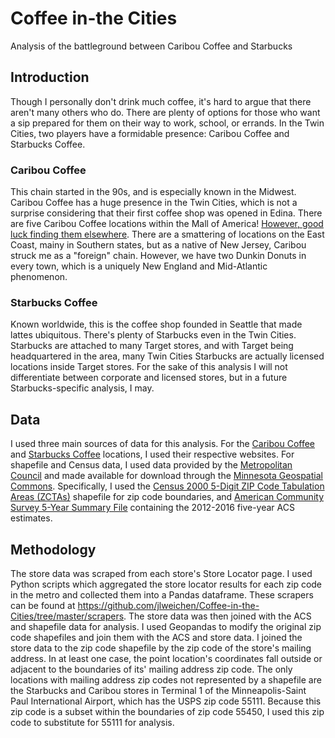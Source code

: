 # Coffee in-the Cities
Analysis of the battleground between Caribou Coffee and Starbucks

## Introduction
Though I personally don't drink much coffee, it's hard to argue that there aren't many others who do. There are plenty of options for those who want a sip prepared for them on their way to work, school, or errands. In the Twin Cities, two players have a formidable presence: Caribou Coffee and Starbucks Coffee.

### Caribou Coffee
This chain started in the 90s, and is especially known in the Midwest. Caribou Coffee has a huge presence in the Twin Cities, which is not a surprise considering that their first coffee shop was opened in Edina. There are five Caribou Coffee locations within the Mall of America! <a href= "https://locations.cariboucoffee.com/us">However, good luck finding them elsewhere</a>. There are a smattering of locations on the East Coast, mainy in Southern states, but as a native of New Jersey, Caribou struck me as a "foreign" chain. However, we have two Dunkin Donuts in every town, which is a uniquely New England and Mid-Atlantic phenomenon.

### Starbucks Coffee
Known worldwide, this is the coffee shop founded in Seattle that made lattes ubiquitous. There's plenty of Starbucks even in the Twin Cities. Starbucks are attached to many Target stores, and with Target being headquartered in the area, many Twin Cities Starbucks are actually licensed locations inside Target stores. For the sake of this analysis I will not differentiate between corporate and licensed stores, but in a future Starbucks-specific analysis, I may.

## Data
I used three main sources of data for this analysis. For the <a href = 'https://locations.cariboucoffee.com/'>Caribou Coffee</a> and <a href ='https://www.starbucks.com/store-locator'>Starbucks Coffee</a> locations, I used their respective websites. For shapefile and Census data, I used data provided by the <a href='https://metrocouncil.org/Data-and-Maps.aspx'>Metropolitan Council</a> and made available for download through the <a href='https://gisdata.mn.gov'>Minnesota Geospatial Commons</a>. Specifically, I used the <a href = 'https://gisdata.mn.gov/dataset/us-mn-state-metc-society-census2000tiger-zcta'>Census 2000 5-Digit ZIP Code Tabulation Areas (ZCTAs)</a> shapefile for zip code boundaries, and <a href = 'https://gisdata.mn.gov/dataset/us-mn-state-metc-society-census-acs'>American Community Survey 5-Year Summary File</a> containing the 2012-2016 five-year ACS estimates.

## Methodology
The store data was scraped from each store's Store Locator page. I used Python scripts which aggregated the store locator results for each zip code in the metro and collected them into a Pandas dataframe. These scrapers can be found at https://github.com/jlweichen/Coffee-in-the-Cities/tree/master/scrapers.
The store data was then joined with the ACS and shapefile data for analysis. I used Geopandas to modify the original zip code shapefiles and join them with the ACS and store data. I joined the store data to the zip code shapefile by the zip code of the store's mailing address. In at least one case, the point location's coordinates fall outside or adjacent to the boundaries of its' mailing address zip code. The only locations with mailing address zip codes not represented by a shapefile are the Starbucks and Caribou stores in Terminal 1 of the Minneapolis-Saint Paul International Airport, which has the USPS zip code 55111. Because this zip code is a subset within the boundaries of zip code 55450, I used this zip code to substitute for 55111 for analysis.
